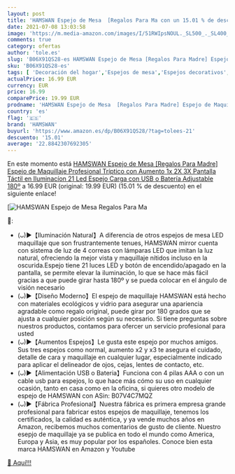 ```yaml
---
layout: post
title: 'HAMSWAN Espejo de Mesa  [Regalos Para Ma con un 15.01 % de descuento'
date: 2021-07-08 13:03:58
image: 'https://m.media-amazon.com/images/I/51RWIpsNOUL._SL500_._SL400_.jpg'
comments: true
category: ofertas
author: 'tole.es'
slug: 'B06X91QS28-es HAMSWAN Espejo de Mesa [Regalos Para Madre] Espejo de...'
sku: 'B06X91QS28-es'
tags: [ 'Decoración del hogar','Espejos de mesa','Espejos decorativos','Hogar y cocina','hamswan','maquillaje', ]
actualPrice: 16.99 EUR
currency: EUR
price: 16.99
comparePrice: 19.99 EUR
prodname: 'HAMSWAN Espejo de Mesa  [Regalos Para Madre] Espejo de Maquillaje Profesional Tríptico con Aumento 1x  2X  3X  Pantalla Táctil en Iluminacíon 21 Led  Espejo Carga con USB o Batería  Adjustable 180º'
country: 'es'
flag: '🇪🇸'
brand: 'HAMSWAN'
buyurl: 'https://www.amazon.es/dp/B06X91QS28/?tag=tolees-21'
descuento: '15.01'
average: '22.8842307692305'
---
```


En este momento está [HAMSWAN Espejo de Mesa  [Regalos Para Madre] Espejo de Maquillaje Profesional Tríptico con Aumento 1x  2X  3X  Pantalla Táctil en Iluminacíon 21 Led  Espejo Carga con USB o Batería  Adjustable 180º](https://www.amazon.es/dp/B06X91QS28/?tag=tolees-21) a 16.99 EUR (original: 19.99 EUR) (15.01 %  de descuento) en el siguiente enlace!

[![HAMSWAN Espejo de Mesa  [Regalos Para Ma](https://m.media-amazon.com/images/I/51RWIpsNOUL._SL500_._SL400_.jpg)](https://www.amazon.es/dp/B06X91QS28/?tag=tolees-21)

🔎:

- (ᴗ)▶【Iluminación Natural】A diferencia de otros espejos de mesa LED maquillaje que son frustrantemente tenues, HAMSWAN mirror cuenta con sistema de luz de 4 correas con lámparas LED que imitan la luz natural, ofreciendo la mejor vista y maquillaje nítidos incluso en la oscurida.Espejo tiene 21 luces LED y botón de encendido/apagado en la pantalla, se permite elevar la iluminación, lo que se hace más fácil gracias a que puede girar hasta 180º y se pueda colocar en el ángulo de visión necesario
- (ᴗ)▶【Diseño Moderno】El espejo de maquillaje HAMSWAN está hecho con materiales ecológicos y vidrio para asegurar una apariencia agradable como regalo original, puede girar por 180 grados que se ajusta a cualquier posición según su necesario. Si tiene preguntas sobre nuestros productos, contamos para ofercer un servicio profesional para usted
- (ᴗ)▶【Aumentos Espejos】Le gusta este espejo por muchos amigos. Sus tres espejos como normal, aumento x2 y x3 te asegura el cuidado, detalle de cara y maquillaje en cualquier lugar, especialmente indicado para aplicar el delineador de ojos, cejas, lentes de contacto, etc.
- (ᴗ)▶【Alimentación USB o Bateria】Funciona con 4 pilas AAA o con un cable usb para espejos, lo que hace más cómo su uso en cualquier ocasión, tanto en casa como en la oficina, si quieres otro modelo de espejo de HAMSWAN con ASin: B07V4C7MQZ
- (ᴗ)▶【Fábrica Profesional】Nuestra fábrica es primera empresa grande profesional para fabricar estos espejos de maquillaje, tenemos los certificados, la calidad es auténtica, y ya vende muchos años en Amazon, recibemos muchos comentarios de gusto de cliente. Nuestro esepjo de maquillaje ya se publica en todo el mundo como America, Europa y Asia, es muy popular por los españoles. Conoce bien esta marca HAMSWAN en Amazon y Youtube

[🛒 Aquí!!!](https://www.amazon.es/dp/B06X91QS28/?tag=tolees-21)
